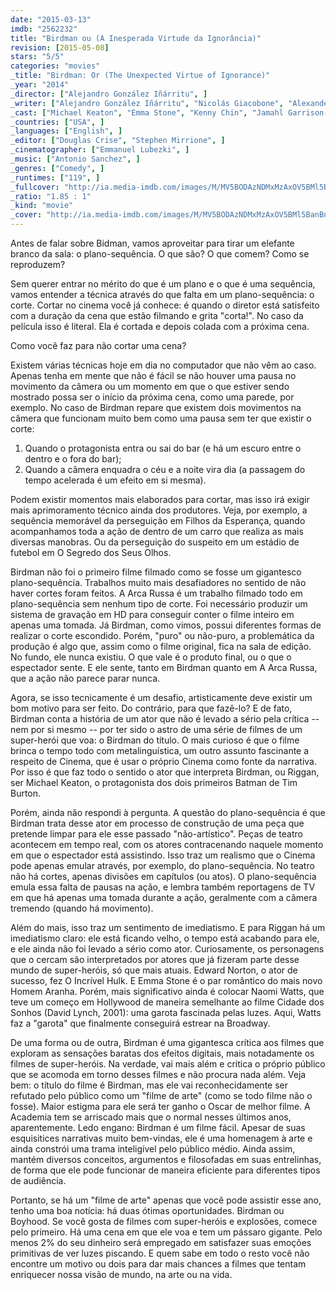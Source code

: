```yaml
---
date: "2015-03-13"
imdb: "2562232"
title: "Birdman ou (A Inesperada Virtude da Ignorância)"
revision: [2015-05-08]
stars: "5/5"
categories: "movies"
_title: "Birdman: Or (The Unexpected Virtue of Ignorance)"
_year: "2014"
_director: ["Alejandro González Iñárritu", ]
_writer: ["Alejandro González Iñárritu", "Nicolás Giacobone", "Alexander Dinelaris", "Armando Bo", "Raymond Carver", ]
_cast: ["Michael Keaton", "Emma Stone", "Kenny Chin", "Jamahl Garrison-Lowe", "Zach Galifianakis", "Naomi Watts", "Jeremy Shamos", "Andrea Riseborough", "Katherine O'Sullivan", ]
_countries: ["USA", ]
_languages: ["English", ]
_editor: ["Douglas Crise", "Stephen Mirrione", ]
_cinematographer: ["Emmanuel Lubezki", ]
_music: ["Antonio Sanchez", ]
_genres: ["Comedy", ]
_runtimes: ["119", ]
_fullcover: "http://ia.media-imdb.com/images/M/MV5BODAzNDMxMzAxOV5BMl5BanBnXkFtZTgwMDMxMjA4MjE@.jpg"
_ratio: "1.85 : 1"
_kind: "movie"
_cover: "http://ia.media-imdb.com/images/M/MV5BODAzNDMxMzAxOV5BMl5BanBnXkFtZTgwMDMxMjA4MjE@._V1._SX94_SY140_.jpg"
---
```

Antes de falar sobre Bidman, vamos aproveitar para tirar um elefante branco da sala: o plano-sequência. O que são? O que comem? Como se reproduzem?

Sem querer entrar no mérito do que é um plano e o que é uma sequência, vamos entender a técnica através do que falta em um plano-sequência: o corte. Cortar no cinema você já conhece: é quando o diretor está satisfeito com a duração da cena que estão filmando e grita "corta!". No caso da película isso é literal. Ela é cortada e depois colada com a próxima cena.

Como você faz para não cortar uma cena? 

Existem várias técnicas hoje em dia no computador que não vêm ao caso. Apenas tenha em mente que não é fácil se não houver uma pausa no movimento da câmera ou um momento em que o que estiver sendo mostrado possa ser o início da próxima cena, como uma parede, por exemplo. No caso de Birdman repare que existem dois movimentos na câmera que funcionam muito bem como uma pausa sem ter que existir o corte:

 1. Quando o protagonista entra ou sai do bar (e há um escuro entre o dentro e o fora do bar);
 2. Quando a câmera enquadra o céu e a noite vira dia (a passagem do tempo acelerada é um efeito em si mesma).

Podem existir momentos mais elaborados para cortar, mas isso irá exigir mais aprimoramento técnico ainda dos produtores. Veja, por exemplo, a sequência memorável da perseguição em Filhos da Esperança, quando acompanhamos toda a ação de dentro de um carro que realiza as mais diversas manobras. Ou da perseguição do suspeito em um estádio de futebol em O Segredo dos Seus Olhos.

Birdman não foi o primeiro filme filmado como se fosse um gigantesco plano-sequência. Trabalhos muito mais desafiadores no sentido de não haver cortes foram feitos. A Arca Russa é um trabalho filmado todo em plano-sequência sem nenhum tipo de corte. Foi necessário produzir um sistema de gravação em HD para conseguir conter o filme inteiro em apenas uma tomada. Já Birdman, como vimos, possui diferentes formas de realizar o corte escondido. Porém, "puro" ou não-puro, a problemática da produção é algo que, assim como o filme original, fica na sala de edição. No fundo, ele nunca existiu. O que vale é o produto final, ou o que o espectador sente. E ele sente, tanto em Birdman quanto em A Arca Russa, que a ação não parece parar nunca.

Agora, se isso tecnicamente é um desafio, artisticamente deve existir um bom motivo para ser feito. Do contrário, para que fazê-lo? E de fato, Birdman conta a história de um ator que não é levado a sério pela crítica -- nem por si mesmo -- por ter sido o astro de uma série de filmes de um super-herói que voa: o Birdman do título. O mais curioso é que o filme brinca o tempo todo com metalinguística, um outro assunto fascinante a respeito de Cinema, que é usar o próprio Cinema como fonte da narrativa. Por isso é que faz todo o sentido o ator que interpreta Birdman, ou Riggan, ser Michael Keaton, o protagonista dos dois primeiros Batman de Tim Burton.

Porém, ainda não respondi à pergunta. A questão do plano-sequência é que Birdman trata desse ator em processo de construção de uma peça que pretende limpar para ele esse passado "não-artístico". Peças de teatro acontecem em tempo real, com os atores contracenando naquele momento em que o espectador está assistindo. Isso traz um realismo que o Cinema pode apenas emular através, por exemplo, do plano-sequência. No teatro não há cortes, apenas divisões em capítulos (ou atos). O plano-sequência emula essa falta de pausas na ação, e lembra também reportagens de TV em que há apenas uma tomada durante a ação, geralmente com a câmera tremendo (quando há movimento).

Além do mais, isso traz um sentimento de imediatismo. E para Riggan há um imediatismo claro: ele está ficando velho, o tempo está acabando para ele, e ele ainda não foi levado a sério como ator. Curiosamente, os personagens que o cercam são interpretados por atores que já fizeram parte desse mundo de super-heróis, só que mais atuais. Edward Norton, o ator de sucesso, fez O Incrível Hulk. E Emma Stone é o par romântico do mais novo Homem Aranha. Porém, mais significativo ainda é colocar Naomi Watts, que teve um começo em Hollywood de maneira semelhante ao filme Cidade dos Sonhos (David Lynch, 2001): uma garota fascinada pelas luzes. Aqui, Watts faz a "garota" que finalmente conseguirá estrear na Broadway.

De uma forma ou de outra, Birdman é uma gigantesca crítica aos filmes que exploram as sensações baratas dos efeitos digitais, mais notadamente os filmes de super-heróis. Na verdade, vai mais além e critica o próprio público que se acomoda em torno desses filmes e não procura nada além. Veja bem: o título do filme é Birdman, mas ele vai reconhecidamente ser refutado pelo público como um "filme de arte" (como se todo filme não o fosse). Maior estigma para ele será ter ganho o Oscar de melhor filme. A Academia tem se arriscado mais que o normal nesses últimos anos, aparentemente. Ledo engano: Birdman é um filme fácil. Apesar de suas esquisitices narrativas muito bem-vindas, ele é uma homenagem à arte e ainda constrói uma trama inteligível pelo público médio. Ainda assim, mantém diversos conceitos, argumentos e filosofadas em suas entrelinhas, de forma que ele pode funcionar de maneira eficiente para diferentes tipos de audiência.

Portanto, se há um "filme de arte" apenas que você pode assistir esse ano, tenho uma boa notícia: há duas ótimas oportunidades. Birdman ou Boyhood. Se você gosta de filmes com super-heróis e explosões, comece pelo primeiro. Há uma cena em que ele voa e tem um pássaro gigante. Pelo menos 2% do seu dinheiro será empregado em satisfazer suas emoções primitivas de ver luzes piscando. E quem sabe em todo o resto você não encontre um motivo ou dois para dar mais chances a filmes que tentam enriquecer nossa visão de mundo, na arte ou na vida.

